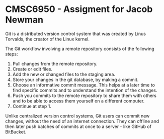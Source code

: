 # CMSC6950 - Assigment for Jacob Newman

Git is a distributed version control system that was created by
Linus Torvalds, the creator of the Linux kernel.

The Git workflow involving a remote repository consists of the following steps:

1. Pull changes from the remote repository.
2. Create or edit files.
3. Add the new or changed files to the staging area.
4. Store your changes in the git database, by making a commit.
5. Choose an informative commit message. This helps at a later time to find
   specific commits and to understand the intention of the changes.
6. Push you commits to the remote repository to share them with others
   and to be able to access them yourself on a different computer.
7. Continue at step 1.

Unlike centralized version control systems, Git users can commit new changes,
without the need of an internet connection. They can offline and then later
push batches of commits at once to a server - like GitHub of BitBucket.
